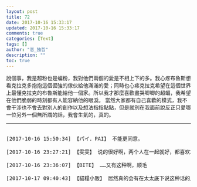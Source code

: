 ```yaml
---
layout: post
title: 72
date: 2017-10-16 15:33:17
updated: 2017-10-16 15:33:17
comments: true
categories: [Text]
tags: []
author: "恋_独哲"
description: ""
toc: true
---
```


<p dir="ltr"  >說個事，我是超粉也是蝙粉，我對他們兩個的愛是不相上下的多。我心疼布魯斯想看克拉克多抱抱這個倔強的傢伙給他滿滿的愛；同時也心疼克拉克希望在這個世界上最懂克拉克的布魯斯能給他一個家。所以我才那麼喜歡畫哭唧唧的超蝙，我希望在他們脆弱的時刻都有人能容納他的眼淚。 ​​當然大家都有自己喜歡的模式，我不會干涉也不會去對別人的創作以及想法指指點點，但是就別在我面前說反正只愛哪一位另外一個無所謂的話，我會生氣的，真的。</p>

---

<pre>

[2017-10-16 15:50:34] 【パイ．PAI】 不能更同意。

[2017-10-16 23:27:21] 【雯雯】 说的很好啊，两个人在一起就好，都喜欢才对

[2017-10-16 23:36:07] 【BITE】 ……又有这种啊，顺毛

[2017-10-17 09:40:43] 【貓糧小販】 居然真的会有在太太底下说这种话的人吗……

</pre>